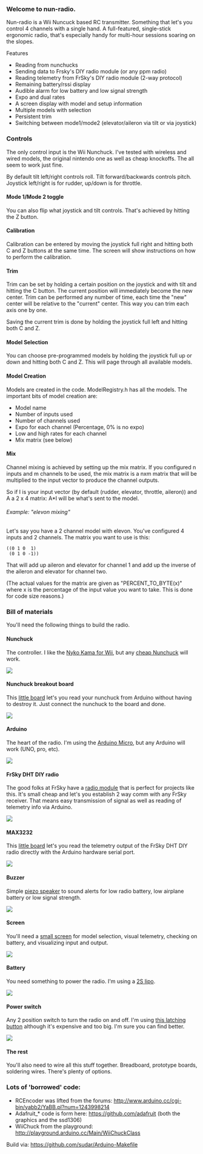 ### Welcome to nun-radio.

Nun-radio is a Wii Nuncuck based RC transmitter. Something that let's you control 4 channels with a single hand. A full-featured, single-stick ergonomic radio, that's especially handy for multi-hour sessions soaring on the slopes. 

Features
* Reading from nunchucks
* Sending data to Frsky's DIY radio module (or any ppm radio)
* Reading telemetry from FrSky's DIY radio module (2-way protocol)
* Remaining battery/rssi display
* Audible alarm for low battery and low signal strength
* Expo and dual rates
* A screen display with model and setup information
* Multiple models with selection
* Persistent trim
* Switching between mode1/mode2 (elevator/aileron via tilt or via joystick)

### Controls

The only control input is the Wii Nunchuck. I've tested with wireless and wired models, the original nintendo one as well as cheap knockoffs. The all seem to work just fine.

By default tilt left/right controls roll. Tilt forward/backwards controls pitch. Joystick left/right is for rudder, up/down is for throttle.

#### Mode 1/Mode 2 toggle

You can also flip what joystick and tilt controls. That's achieved by hitting the Z button.

#### Calibration

Calibration can be entered by moving the joystick full right and hitting both C and Z buttons at the same time. The screen will show instructions on how to perform the calibration.

#### Trim

Trim can be set by holding a certain position on the joystick and with tilt and hitting the C button. The current position will immediately become the new center. Trim can be performed any number of time, each time the "new" center will be relative to the "current" center. This way you can trim each axis one by one.

Saving the current trim is done by holding the joystick full left and hitting both C and Z.

#### Model Selection

You can choose pre-programmed models by holding the joystick full up or down and hitting both C and Z. This will page through all available models.

#### Model Creation

Models are created in the code. ModelRegistry.h has all the models. The important bits of model creation are:

* Model name
* Number of inputs used
* Number of channels used
* Expo for each channel (Percentage, 0% is no expo)
* Low and high rates for each channel
* Mix matrix (see below)

#### Mix

Channel mixing is achieved by setting up the mix matrix. If you configured n inputs and m channels to be used, the mix matrix is a nxm matrix that will be multiplied to the input vector to produce the channel outputs.

So if I is your input vector (by default (rudder, elevator, throttle, aileron)) and A a 2 x 4 matrix: A*I will be what's sent to the model.

###### Example: "elevon mixing"

Let's say you have a 2 channel model with elevon. You've configured 4 inputs and 2 channels. The matrix you want to use is this:

    ((0 1 0  1)
     (0 1 0 -1))

That will add up aileron and elevator for channel 1 and add up the inverse of the aileron and elevator for channel two.

(The actual values for the matrix are given as "PERCENT_TO_BYTE(x)" where x is the percentage of the input value you want to take. This is done for code size reasons.)

### Bill of materials

You'll need the following things to build the radio.

#### Nunchuck

The controller. I like the [Nyko Kama for Wii](http://www.amazon.com/Nyko-Kama-Wii-Nintendo/dp/B001PAAE7I/ref=pd_sim_63_2?ie=UTF8&refRID=0ZR64832BM0F8VYZ12J2), but any [cheap Nunchuck](http://www.ebay.com/itm/1Pc-New-White-Nunchuck-Video-Game-Controller-Remote-for-Nintendo-Wii-/271723442002?hash=item3f43faaf52) will work.

![](http://ecx.images-amazon.com/images/I/61qOBYjW1kL._SL1500_.jpg)

#### Nunchuck breakout board

This [little board](https://www.sparkfun.com/products/9281) let's you read your nunchuck from Arduino without having to destroy it. Just connect the nunchuck to the board and done.

![](https://cdn.sparkfun.com//assets/parts/2/7/8/2/09281-1.jpg)

#### Arduino

The heart of the radio. I'm using the [Arduino Micro](https://www.arduino.cc/en/Main/arduinoBoardMicro), but any Arduino will work (UNO, pro, etc). 

![](https://www.arduino.cc/en/uploads/Main/ArduinoMicroFront_450px.jpg)

#### FrSky DHT DIY radio

The good folks at FrSky have a [radio module](http://www.alofthobbies.com/diy-telemetry-module.html) that is perfect for projects like this. It's small cheap and let's you establish 2 way comm with any FrSky receiver. That means easy transmission of signal as well as reading of telemetry info via Arduino.

![](http://www.alofthobbies.com/media/catalog/product/cache/1/image/9df78eab33525d08d6e5fb8d27136e95/d/h/dht_toggle-switch_1.jpg)

#### MAX3232

This [little board](http://www.amazon.com/gp/product/B00G99KYPM) let's you read the telemetry output of the FrSky DHT DIY radio directly with the Arduino hardware serial port.

![](http://ecx.images-amazon.com/images/I/51dT%2B2KFJwL.jpg)

#### Buzzer

Simple [piezo speaker](http://www.amazon.com/Arduino-Compatible-Speaker-arduino-sensors/dp/B0090X0634/ref=sr_1_2?ie=UTF8&qid=1438497079) to sound alerts for low radio battery, low airplane battery or low signal strength.

![](http://ecx.images-amazon.com/images/I/41Zo36kboSL.jpg)

#### Screen

You'll need a [small screen](http://www.amazon.com/Diymall-Yellow-Serial-Arduino-Display/dp/B00O2LLT30/ref=pd_sim_328_1?ie=UTF8&refRID=1DSS8Y22CC0XMXV1CA3W) for model selection, visual telemetry, checking on battery, and visualizing input and output.

![](http://ecx.images-amazon.com/images/I/41vSEw5FNuL.jpg)

#### Battery

You need something to power the radio. I'm using a [2S lipo](http://www.amazon.com/gp/product/B0027G874G).

![](http://ecx.images-amazon.com/images/I/513A7TBhgHL.jpg)

#### Power switch

Any 2 position switch to turn the radio on and off. I'm using [this latching button](http://www.amazon.com/gp/product/B00MGJ8JLU) although it's expensive and too big. I'm sure you can find better.

![](http://ecx.images-amazon.com/images/I/414Jm2mGfeL.jpg)

#### The rest

You'll also need to wire all this stuff together. Breadboard, prototype boards, soldering wires. There's plenty of options.

### Lots of 'borrowed' code:

   * RCEncoder was lifted from the forums: http://www.arduino.cc/cgi-bin/yabb2/YaBB.pl?num=1243998214 
   * Adafruit_* code is form here: https://github.com/adafruit (both the graphics and the ssd1306)
   * WiiChuck from the playground: http://playground.arduino.cc/Main/WiiChuckClass

Build via: https://github.com/sudar/Arduino-Makefile
